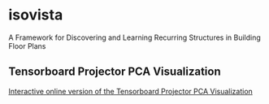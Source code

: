 # isovista
A Framework for Discovering and Learning Recurring Structures in Building Floor Plans

## Tensorboard Projector PCA Visualization
[Interactive online version of the Tensorboard Projector PCA Visualization](https://projector.tensorflow.org/?config=https://raw.githubusercontent.com/sedand/isovista/master/tf-projector-3426bc5/isovista_projector_config.json)
